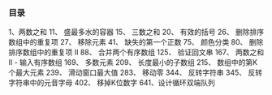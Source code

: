 ### 目录
1、两数之和
11、 盛最多水的容器
15、 三数之和
20、 有效的括号
26、 删除排序数组中的重复项
27、 移除元素
41、 缺失的第一个正数
75、 颜色分类
80、 删除排序数组中的重复项 II
88、 合并两个有序数组
125、 验证回文串
167、 两数之和 II - 输入有序数组
169、 多数元素
209、 长度最小的子数组
215、 数组中的第K个最大元素
239、 滑动窗口最大值
283、 移动零
344、 反转字符串
345、 反转字符串中的元音字母
402、 移掉K位数字
641、设计循环双端队列